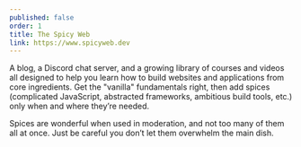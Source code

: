 ```yaml
---
published: false
order: 1
title: The Spicy Web
link: https://www.spicyweb.dev
---
```


A blog, a Discord chat server, and a growing library of courses and videos all designed to help you learn how to build websites and applications from core ingredients. Get the "vanilla" fundamentals right, then add spices (complicated JavaScript, abstracted frameworks, ambitious build tools, etc.) only when and where they’re needed.

Spices are wonderful when used in moderation, and not too many of them all at once. Just be careful you don’t let them overwhelm the main dish.